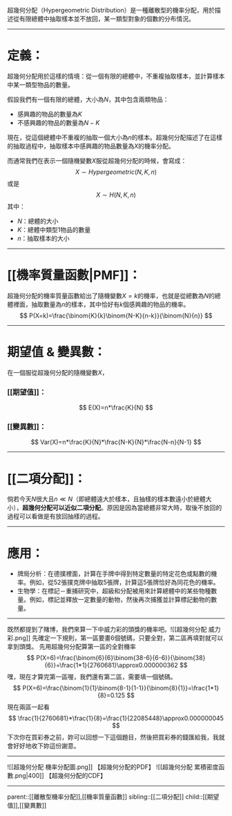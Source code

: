 超幾何分配（Hypergeometric Distribution）是一種離散型的機率分配，用於描述從有限總體中抽取樣本並不放回，某一類型對象的個數的分布情況。
- - -
# 定義：
超幾何分配用於這樣的情境：從一個有限的總體中，不重複抽取樣本，並計算樣本中某一類型物品的數量。

假設我們有一個有限的總體，大小為$N$，其中包含兩類物品：
- 感興趣的物品的數量為$K$
- 不感興趣的物品的數量為$N-K$

現在，從這個總體中不重複的抽取一個大小為$n$的樣本。超幾何分配描述了在這樣的抽取過程中，抽取樣本中感興趣的物品數量為$X$的機率分配。

而通常我們在表示一個隨機變數$X$服從超幾何分配的時候，會寫成：$$X \sim Hypergeometric(N,K,n)$$
或是
$$
X\sim H(N,K,n)
$$
其中：
- $N$：總體的大小
- $K$：總體中類型1物品的數量
- $n$：抽取樣本的大小
- - -
# [[機率質量函數|PMF]]：
超幾何分配的機率質量函數給出了隨機變數$X=k$的機率，也就是從總數為$N$的總體裡面，抽取數量為$n$的樣本，其中恰好有$k$個感興趣的物品的機率。
$$
P(X=k)=\frac{\binom{K}{k}\binom{N-K}{n-k}}{\binom{N}{n}}
$$
- - -
# 期望值 & 變異數：
在一個服從超幾何分配的隨機變數$X$，
### [[期望值]]：
$$
E(X)=n*\frac{K}{N}
$$
### [[變異數]]：
$$
Var(X)=n*\frac{K}{N}*\frac{N-K}{N}*\frac{N-n}{N-1}
$$
- - -
# [[二項分配]]：
倘若今天$N$很大且$n≪N$（即總體遠大於樣本，且抽樣的樣本數遠小於總體大小），**超幾何分配可以近似二項分配**。原因是因為當總體非常大時，取後不放回的過程可以看做是有放回抽樣的過程。
- - -
# 應用：
- 牌局分析：在德撲裡面，計算在手牌中得到特定數量的特定花色或點數的機率。例如，從52張撲克牌中抽取5張牌，計算這5張牌恰好為同花色的機率。
- 生物學：在標記－重捕研究中，超級和分配被用來計算總體中的某些物種數量。例如，標記並釋放一定數量的動物，然後再次捕獲並計算標記動物的數量。
- - -
既然都提到了賭博，我們來算一下中威力彩的頭獎的機率吧。![[超幾何分配 威力彩.png]]
先確定一下規則，第一區要畫6個號碼，只要全對，第二區再填對就可以拿到頭獎。
先用超幾何分配算第一區的全對機率
$$
P(X=6)=\frac{\binom{6}{6}\binom{38-6}{6-6}}{\binom{38}{6}}=\frac{1*1}{2760681}\approx0.000000362
$$
嘿，現在才算完第一區喔，我們還有第二區，需要填一個號碼。
$$
P(X=6)=\frac{\binom{1}{1}\binom{8-1}{1-1}}{\binom{8}{1}}=\frac{1*1}{8}=0.125
$$
現在兩區一起看
$$
\frac{1}{2760681}*\frac{1}{8}=\frac{1}{22085448}\approx0.000000045
$$
下次你在買彩券之前，妳可以回想一下這個題目，然後把買彩券的錢匯給我，我就會好好地收下妳這份謝意。
- - -
![[超幾何分配 機率分配圖.png]]
【超幾何分配的PDF】
![[超幾何分配 累積密度函數.png|400]]
【超幾何分配的CDF】
- - -
parent::[[離散型機率分配]],[[機率質量函數]]
sibling::[[二項分配]]
child::[[期望值]],[[變異數]]